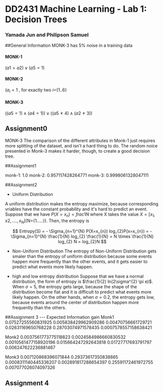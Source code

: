 # DD2431 Machine Learning - Lab 1: Decision Trees

### Yamada Jun and Philipson Samuel

##General Information
MONK-3 has 5% noise in a training data

#### MONK-1

$(a1 = a2) \vee (a5 = 1)$

#### MONK-2

$(a_{i}=1$ , for exactly two $i=${$1..6$}

#### MONK-3

$((a5=1) \wedge (a4=1))\vee((a5 \neq 4) \wedge (a2 \neq 3))$

## Assignment0

MONK-3
The comparison of the different attributes in Monk-1 just requires more splitting of the dataset, and isn't a hard thing to do. The random noice presented in Monk-3 makes it harder, though, to create a good decision tree.

##Assignment1

monk-1: 1.0
monk-2: 0.957117428264771
monk-3: 0.9998061328047111

##Assignment2
- Uniform Distribution

A uniform distribution makes the entropy maximize, because corresponding vriables have the constant probability and it's hard to predict an event.
Suppose that we have $P(X=x_{n}) = frac{1}{N}$ where X takes the value  $X=[x_{1}, x{2},....,x_{N}]$(N={1.....}).
Then, the entropy is

$$
Entropy(S) = - \Sigma_{n=1}^{N} P(X=x_{n}) log_{2}P(x=x_{n}) = - \Sigma_{n=1}^{N} \frac{1}{N} log_{2} \frac{1}{N} = N \times \frac{1}{N} log_{2} N = log_{2}N
$$

- Non-Uniform Distribution
The entropy of Non-Uniform Distribution gets smaler than the entropy of uniform distribution because  some events happen more frequently  than the other events, and it gets easier to predict what events more likely happen. 

- high and low  entropy distribution
Suppose that we have a normal distribution, the form of entropy is $\frac{1}{2} ln(2\sigma^{2} \pi e)$. When $\sigma = 5$, the entropy gets large, because the shape of the distribution become flat and it is difficult to predict what events more likely happen.
On the other hands, when $\sigma = 0.2$, the entropy gets low, because events around the center of distribution happen more frequently than the others.

##Assignment 3
--- Expected Information gain
Monk1
0.07527255560831925
0.005838429962909286
0.00470756661729721
0.02631169650768228
0.28703074971578435
0.0007578557158638421


Monk2
0.0037561773775118823
0.0024584986660830532
0.0010561477158920196
0.015664247292643818
0.01727717693791797
0.006247622236881467


Monk3
0.007120868396071844
0.29373617350838865
0.0008311140445336207
0.002891817288654397
0.25591172461972755
0.007077026074097326

## Assignment 4

